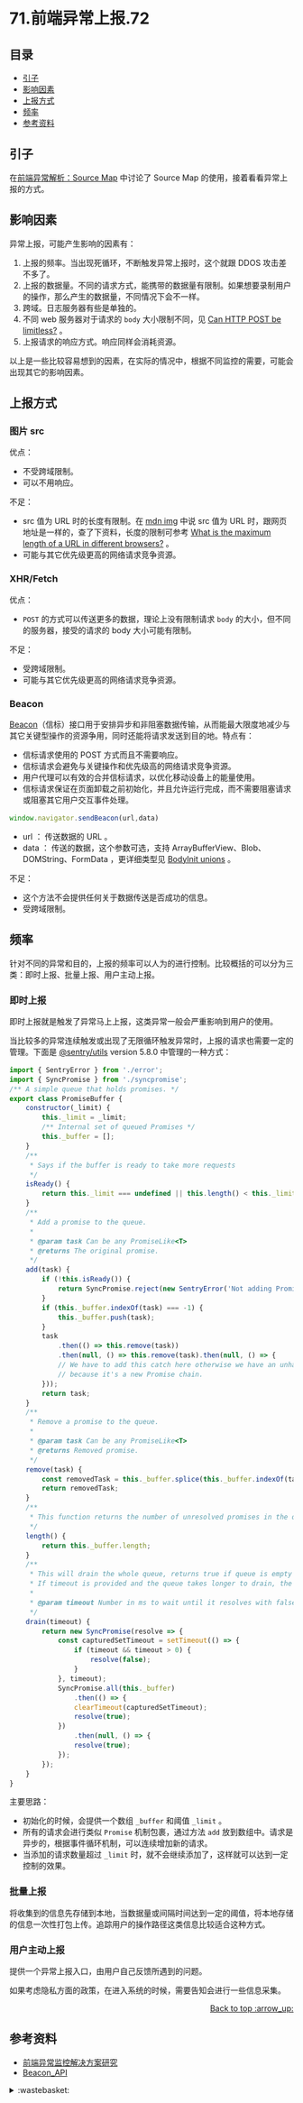 # 71.前端异常上报.72
## <a name="index"></a> 目录
- [引子](#start)
- [影响因素](#factor)
- [上报方式](#ways)
- [频率](#frequency)
- [参考资料](#reference)


## <a name="start"></a> 引子
在[前端异常解析：Source Map][url-blog-71] 中讨论了 Source Map 的使用，接着看看异常上报的方式。

## <a name="factor"></a> 影响因素
异常上报，可能产生影响的因素有：
1. 上报的频率。当出现死循环，不断触发异常上报时，这个就跟 DDOS 攻击差不多了。
2. 上报的数据量。不同的请求方式，能携带的数据量有限制。如果想要录制用户的操作，那么产生的数据量，不同情况下会不一样。
3. 跨域。日志服务器有些是单独的。
4. 不同 web 服务器对于请求的 `body` 大小限制不同，见 [Can HTTP POST be limitless?][url-stackoverflow-1] 。
5. 上报请求的响应方式。响应同样会消耗资源。

以上是一些比较容易想到的因素，在实际的情况中，根据不同监控的需要，可能会出现其它的影响因素。

## <a name="ways"></a> 上报方式
### 图片 src
优点：
- 不受跨域限制。
- 可以不用响应。

不足：
- src 值为 URL 时的长度有限制。在 [mdn img][url-mdn-3] 中说 src 值为 URL 时，跟网页地址是一样的，查了下资料，长度的限制可参考 [What is the maximum length of a URL in different browsers?][url-stackoverflow-2] 。
- 可能与其它优先级更高的网络请求竞争资源。

### XHR/Fetch
优点：
- `POST` 的方式可以传送更多的数据，理论上没有限制请求 `body` 的大小，但不同的服务器，接受的请求的 body 大小可能有限制。

不足：
- 受跨域限制。
- 可能与其它优先级更高的网络请求竞争资源。
### Beacon
[Beacon][url-mdn-1]（信标）接口用于安排异步和非阻塞数据传输，从而能最大限度地减少与其它关键型操作的资源争用，同时还能将请求发送到目的地。特点有：
- 信标请求使用的 POST 方式而且不需要响应。
- 信标请求会避免与关键操作和优先级高的网络请求竞争资源。
- 用户代理可以有效的合并信标请求，以优化移动设备上的能量使用。
- 信标请求保证在页面卸载之前初始化，并且允许运行完成，而不需要阻塞请求或阻塞其它用户交互事件处理。

```js
window.navigator.sendBeacon(url,data)
```
- url ： 传送数据的 URL 。
- data ： 传送的数据，这个参数可选，支持 ArrayBufferView、Blob、DOMString、FormData ，更详细类型见 [BodyInit unions][url-whatwg-1] 。

不足：
- 这个方法不会提供任何关于数据传送是否成功的信息。
- 受跨域限制。

## <a name="frequency"></a> 频率
针对不同的异常和目的，上报的频率可以人为的进行控制。比较概括的可以分为三类：即时上报、批量上报、用户主动上报。

### 即时上报
即时上报就是触发了异常马上上报，这类异常一般会严重影响到用户的使用。

当比较多的异常连续触发或出现了无限循环触发异常时，上报的请求也需要一定的管理。下面是 [@sentry/utils][url-github-1] version 5.8.0 中管理的一种方式：
```js
import { SentryError } from './error';
import { SyncPromise } from './syncpromise';
/** A simple queue that holds promises. */
export class PromiseBuffer {
    constructor(_limit) {
        this._limit = _limit;
        /** Internal set of queued Promises */
        this._buffer = [];
    }
    /**
     * Says if the buffer is ready to take more requests
     */
    isReady() {
        return this._limit === undefined || this.length() < this._limit;
    }
    /**
     * Add a promise to the queue.
     *
     * @param task Can be any PromiseLike<T>
     * @returns The original promise.
     */
    add(task) {
        if (!this.isReady()) {
            return SyncPromise.reject(new SentryError('Not adding Promise due to buffer limit reached.'));
        }
        if (this._buffer.indexOf(task) === -1) {
            this._buffer.push(task);
        }
        task
            .then(() => this.remove(task))
            .then(null, () => this.remove(task).then(null, () => {
            // We have to add this catch here otherwise we have an unhandledPromiseRejection
            // because it's a new Promise chain.
        }));
        return task;
    }
    /**
     * Remove a promise to the queue.
     *
     * @param task Can be any PromiseLike<T>
     * @returns Removed promise.
     */
    remove(task) {
        const removedTask = this._buffer.splice(this._buffer.indexOf(task), 1)[0];
        return removedTask;
    }
    /**
     * This function returns the number of unresolved promises in the queue.
     */
    length() {
        return this._buffer.length;
    }
    /**
     * This will drain the whole queue, returns true if queue is empty or drained.
     * If timeout is provided and the queue takes longer to drain, the promise still resolves but with false.
     *
     * @param timeout Number in ms to wait until it resolves with false.
     */
    drain(timeout) {
        return new SyncPromise(resolve => {
            const capturedSetTimeout = setTimeout(() => {
                if (timeout && timeout > 0) {
                    resolve(false);
                }
            }, timeout);
            SyncPromise.all(this._buffer)
                .then(() => {
                clearTimeout(capturedSetTimeout);
                resolve(true);
            })
                .then(null, () => {
                resolve(true);
            });
        });
    }
}
```
主要思路：
- 初始化的时候，会提供一个数组 `_buffer` 和阈值 `_limit` 。
- 所有的请求会进行类似 `Promise` 机制包裹，通过方法 `add` 放到数组中。请求是异步的，根据事件循环机制，可以连续增加新的请求。
- 当添加的请求数量超过 `_limit` 时，就不会继续添加了，这样就可以达到一定控制的效果。

### 批量上报
将收集到的信息先存储到本地，当数据量或间隔时间达到一定的阈值，将本地存储的信息一次性打包上传。追踪用户的操作路径这类信息比较适合这种方式。

### 用户主动上报
提供一个异常上报入口，由用户自己反馈所遇到的问题。

如果考虑隐私方面的政策，在进入系统的时候，需要告知会进行一些信息采集。




<div align="right"><a href="#index">Back to top :arrow_up:</a></div>

## <a name="reference"></a> 参考资料
- [前端异常监控解决方案研究][url-article-1]
- [Beacon_API][url-mdn-1]


[url-article-1]:https://cdc.tencent.com/2018/09/13/frontend-exception-monitor-research/


[url-stackoverflow-1]:https://stackoverflow.com/questions/2880722/can-http-post-be-limitless
[url-stackoverflow-2]:https://stackoverflow.com/questions/417142/what-is-the-maximum-length-of-a-url-in-different-browsers#
[url-blog-71]:https://github.com/XXHolic/blog/issues/71
[url-mdn-1]:https://developer.mozilla.org/en-US/docs/Web/API/Beacon_API
[url-mdn-2]:https://developer.mozilla.org/en-US/docs/Web/API/Worker
[url-mdn-3]:https://developer.mozilla.org/en-US/docs/Web/HTML/Element/img
[url-article-1]:https://github.com/berwin/Blog/issues/38
[url-caniuse-1]:https://caniuse.com/?search=Beacon
[url-whatwg-1]:https://fetch.spec.whatwg.org/#bodyinit
[url-github-1]:https://github.com/getsentry/sentry-javascript/tree/master/packages/utils

[url-local-rail]:./images/48/rail.png

<details>
<summary>:wastebasket:</summary>

![71-poster1][url-local-poster1]
![71-poster2][url-local-poster2]

</details>

[url-local-poster1]:./images/71/poster1.jpg
[url-local-poster2]:./images/71/poster2.jpg
